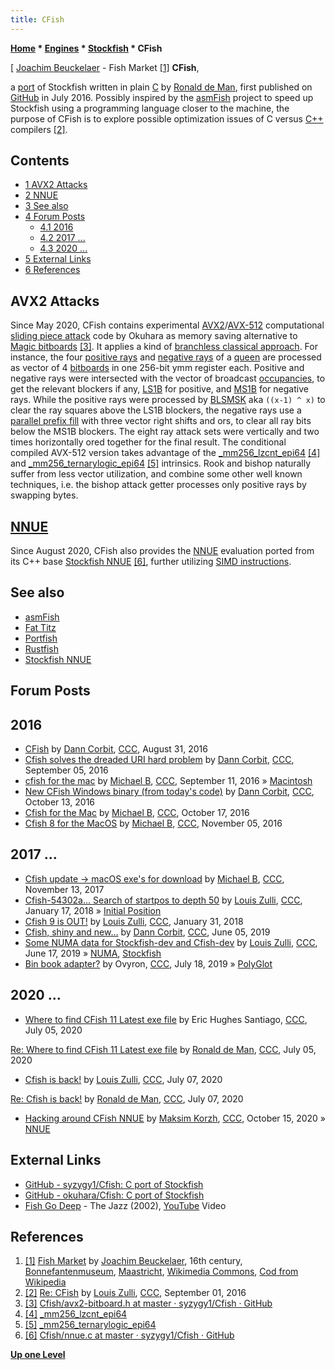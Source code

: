 ```yaml
---
title: CFish
---
```

**[Home](Home "Home") * [Engines](Engines "Engines") * [Stockfish](Stockfish "Stockfish") * CFish**

\[ [Joachim Beuckelaer](Category:Joachim_Beuckelaer "Category:Joachim Beuckelaer") - Fish Market <a id="cite-note-1" href="#cite-ref-1">[1]</a>
**CFish**,

a [port](Stockfish#ports "Stockfish") of Stockfish written in plain [C](C "C") by [Ronald de Man](Ronald_de_Man "Ronald de Man"), first published on [GitHub](https://en.wikipedia.org/wiki/GitHub) in July 2016. Possibly inspired by the [asmFish](AsmFish "AsmFish") project to speed up Stockfish using a programming language closer to the machine, the purpose of CFish is to explore possible optimization issues of C versus [C++](Cpp "Cpp") compilers <a id="cite-note-2" href="#cite-ref-2">[2]</a>.

## Contents

- [1 AVX2 Attacks](#avx2-attacks)
- [2 NNUE](#nnue)
- [3 See also](#see-also)
- [4 Forum Posts](#forum-posts)
  - [4.1 2016](#2016)
  - [4.2 2017 ...](#2017-...)
  - [4.3 2020 ...](#2020-...)
- [5 External Links](#external-links)
- [6 References](#references)

## AVX2 Attacks

Since May 2020, CFish contains experimental [AVX2](AVX2 "AVX2")/[AVX-512](AVX-512 "AVX-512") computational [sliding piece attack](Sliding_Piece_Attacks "Sliding Piece Attacks") code by Okuhara
as memory saving alternative to [Magic bitboards](Magic_Bitboards "Magic Bitboards") <a id="cite-note-3" href="#cite-ref-3">[3]</a>. It applies a kind of [branchless classical approach](Classical_Approach#Branchless "Classical Approach").
For instance, the four [positive rays](Classical_Approach#Positive_Rays "Classical Approach") and [negative rays](Classical_Approach#Negative_Rays "Classical Approach") of a [queen](Queen "Queen")
are processed as vector of 4 [bitboards](Bitboards "Bitboards") in one 256-bit ymm register each. Positive and negative rays were intersected with the vector of broadcast [occupancies](Occupancy "Occupancy"),
to get the relevant blockers if any, [LS1B](General_Setwise_Operations#TheLeastSignificantOneBitLS1B "General Setwise Operations") for positive, and [MS1B](General_Setwise_Operations#TheMostSignificantOneBitMS1B "General Setwise Operations") for negative rays.
While the positive rays were processed by [BLSMSK](BMI1#BLSMSK "BMI1") aka `((x-1) ^ x)` to clear the ray squares above the LS1B blockers,
the negative rays use a [parallel prefix fill](Parallel_Prefix_Algorithms#Fill_Stuff "Parallel Prefix Algorithms") with three vector right shifts and ors, to clear all ray bits below the MS1B blockers.
The eight ray attack sets were vertically and two times horizontally ored together for the final result.
The conditional compiled AVX-512 version takes advantage of the [\_mm256_lzcnt_epi64](AVX-512#VPLZCNT "AVX-512") <a id="cite-note-4" href="#cite-ref-4">[4]</a> and [\_mm256_ternarylogic_epi64](AVX-512#VPTERNLOG "AVX-512") <a id="cite-note-5" href="#cite-ref-5">[5]</a> intrinsics.
Rook and bishop naturally suffer from less vector utilization, and combine some other well known techniques, i.e. the bishop attack getter processes only positive rays by swapping bytes.

## [NNUE](NNUE "NNUE")

Since August 2020, CFish also provides the [NNUE](NNUE "NNUE") evaluation ported from its C++ base [Stockfish NNUE](Stockfish_NNUE "Stockfish NNUE") <a id="cite-note-6" href="#cite-ref-6">[6]</a>,
further utilizing [SIMD instructions](SIMD_and_SWAR_Techniques "SIMD and SWAR Techniques").

## See also

- [asmFish](AsmFish "AsmFish")
- [Fat Titz](Fat_Titz "Fat Titz")
- [Portfish](Portfish "Portfish")
- [Rustfish](Rustfish "Rustfish")
- [Stockfish NNUE](Stockfish_NNUE "Stockfish NNUE")

## Forum Posts

## 2016

- [CFish](http://www.talkchess.com/forum/viewtopic.php?t=61280) by [Dann Corbit](Dann_Corbit "Dann Corbit"), [CCC](CCC "CCC"), August 31, 2016
- [Cfish solves the dreaded URI hard problem](http://www.talkchess.com/forum/viewtopic.php?t=61346) by [Dann Corbit](Dann_Corbit "Dann Corbit"), [CCC](CCC "CCC"), September 05, 2016
- [cfish for the mac](http://www.talkchess.com/forum/viewtopic.php?t=61394) by [Michael B](Michael_Byrne "Michael Byrne"), [CCC](CCC "CCC"), September 11, 2016 » [Macintosh](Macintosh "Macintosh")
- [New CFish Windows binary (from today's code)](http://www.talkchess.com/forum/viewtopic.php?t=61694) by [Dann Corbit](Dann_Corbit "Dann Corbit"), [CCC](CCC "CCC"), October 13, 2016
- [Cfish for the Mac](http://www.talkchess.com/forum/viewtopic.php?t=61743) by [Michael B](Michael_Byrne "Michael Byrne"), [CCC](CCC "CCC"), October 17, 2016
- [Cfish 8 for the MacOS](http://www.talkchess.com/forum/viewtopic.php?t=61975) by [Michael B](Michael_Byrne "Michael Byrne"), [CCC](CCC "CCC"), November 05, 2016

## 2017 ...

- [Cfish update -> macOS exe's for download](http://www.talkchess.com/forum/viewtopic.php?t=65710) by [Michael B](Michael_Byrne "Michael Byrne"), [CCC](CCC "CCC"), November 13, 2017
- [Cfish-54302a... Search of startpos to depth 50](http://www.talkchess.com/forum/viewtopic.php?t=66347) by [Louis Zulli](Louis_Zulli "Louis Zulli"), [CCC](CCC "CCC"), January 17, 2018 » [Initial Position](Initial_Position "Initial Position")
- [Cfish 9 is OUT!](http://www.talkchess.com/forum/viewtopic.php?t=66462) by [Louis Zulli](Louis_Zulli "Louis Zulli"), [CCC](CCC "CCC"), January 31, 2018
- [Cfish, shiny and new...](http://www.talkchess.com/forum3/viewtopic.php?f=2&t=70932) by [Dann Corbit](Dann_Corbit "Dann Corbit"), [CCC](CCC "CCC"), June 05, 2019
- [Some NUMA data for Stockfish-dev and Cfish-dev](http://www.talkchess.com/forum3/viewtopic.php?f=7&t=71027) by [Louis Zulli](Louis_Zulli "Louis Zulli"), [CCC](CCC "CCC"), June 17, 2019 » [NUMA](NUMA "NUMA"), [Stockfish](Stockfish "Stockfish")
- [Bin book adapter?](http://www.talkchess.com/forum3/viewtopic.php?f=2&t=71311) by Ovyron, [CCC](CCC "CCC"), July 18, 2019 » [PolyGlot](PolyGlot "PolyGlot")

## 2020 ...

- [Where to find CFish 11 Latest exe file](http://www.talkchess.com/forum3/viewtopic.php?f=2&t=74369) by Eric Hughes Santiago, [CCC](CCC "CCC"), July 05, 2020

[Re: Where to find CFish 11 Latest exe file](http://www.talkchess.com/forum3/viewtopic.php?f=2&t=74369&start=6) by [Ronald de Man](Ronald_de_Man "Ronald de Man"), [CCC](CCC "CCC"), July 05, 2020

- [Cfish is back!](http://www.talkchess.com/forum3/viewtopic.php?f=2&t=74402) by [Louis Zulli](Louis_Zulli "Louis Zulli"), [CCC](CCC "CCC"), July 07, 2020

[Re: Cfish is back!](http://www.talkchess.com/forum3/viewtopic.php?f=2&t=74402&start=10) by [Ronald de Man](Ronald_de_Man "Ronald de Man"), [CCC](CCC "CCC"), July 07, 2020

- [Hacking around CFish NNUE](http://www.talkchess.com/forum3/viewtopic.php?f=7&t=75400) by [Maksim Korzh](Maksim_Korzh "Maksim Korzh"), [CCC](CCC "CCC"), October 15, 2020 » [NNUE](NNUE "NNUE")

## External Links

- [GitHub - syzygy1/Cfish: C port of Stockfish](https://github.com/syzygy1/Cfish)
- [GitHub - okuhara/Cfish: C port of Stockfish](https://github.com/okuhara/Cfish)
- [Fish Go Deep](Category:Fish_Go_Deep "Category:Fish Go Deep") - The Jazz (2002), [YouTube](https://en.wikipedia.org/wiki/YouTube) Video

## References

1. <a id="cite-ref-1" href="#cite-note-1">[1]</a> [Fish Market](https://commons.wikimedia.org/wiki/File:Joachim_Beuckelaer_-_Vismarkt..JPG) by [Joachim Beuckelaer](Category:Joachim_Beuckelaer "Category:Joachim Beuckelaer"), 16th century, [Bonnefantenmuseum](https://en.wikipedia.org/wiki/Bonnefantenmuseum), [Maastricht](https://en.wikipedia.org/wiki/Maastricht), [Wikimedia Commons](https://en.wikipedia.org/wiki/Wikimedia_Commons), [Cod from Wikipedia](https://en.wikipedia.org/wiki/Cod)
1. <a id="cite-ref-2" href="#cite-note-2">[2]</a> [Re: CFish](http://www.talkchess.com/forum/viewtopic.php?t=61280&start=9) by [Louis Zulli](Louis_Zulli "Louis Zulli"), [CCC](CCC "CCC"), September 01, 2016
1. <a id="cite-ref-3" href="#cite-note-3">[3]</a> [Cfish/avx2-bitboard.h at master · syzygy1/Cfish · GitHub](https://github.com/syzygy1/Cfish/blob/master/src/avx2-bitboard.h)
1. <a id="cite-ref-4" href="#cite-note-4">[4]</a> [\_mm256_lzcnt_epi64](https://software.intel.com/sites/landingpage/IntrinsicsGuide/#text=_mm256_lzcnt_epi64&expand=5560,5471,3497)
1. <a id="cite-ref-5" href="#cite-note-5">[5]</a> [\_mm256_ternarylogic_epi64](https://software.intel.com/sites/landingpage/IntrinsicsGuide/#text=_mm256_ternarylogic_epi64&expand=5560,5471,3497,5873)
1. <a id="cite-ref-6" href="#cite-note-6">[6]</a> [Cfish/nnue.c at master · syzygy1/Cfish · GitHub](https://github.com/syzygy1/Cfish/blob/master/src/nnue.c)

**[Up one Level](Stockfish "Stockfish")**

